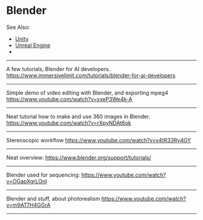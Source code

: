 # Blender

See Also:

  - [Unity](Unity.md)
  - [Unreal Engine](UnrealEngine.md)
  - 

---

A few tutorials, Blender for AI developers.
https://www.immersivelimit.com/tutorials/blender-for-ai-developers

---

Simple demo of video editing with Blender, and exporting mpeg4
https://www.youtube.com/watch?v=xxeP3We4k-A

---

Neat tutorial how to make and use 360 images in Blender.
https://www.youtube.com/watch?v=rXpyNDAt6ok

---

Stereoscopic workflow
https://www.youtube.com/watch?v=v4tR33Ry4GY

---

Neat overview:
https://www.blender.org/support/tutorials/

---

Blender used for sequencing: https://www.youtube.com/watch?v=OGapXgrLOnI

---

Blender and stuff, about photorealism https://www.youtube.com/watch?v=m9AT7H4GGrA

---
